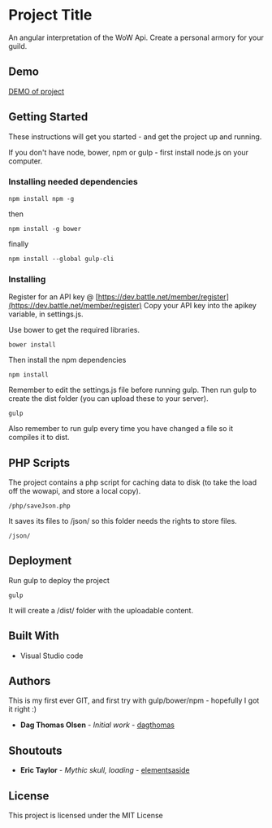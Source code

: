 # Project Title

An angular interpretation of the WoW Api. 
Create a personal armory for your guild.

## Demo

[DEMO of project](http://wow.theaxe.men)

## Getting Started

These instructions will get you started - and get the project up and running.

If you don't have node, bower, npm or gulp - first install node.js on your computer.

### Installing needed dependencies

```
npm install npm -g
```

then 

```
npm install -g bower
```
finally

```
npm install --global gulp-cli
```
### Installing

Register for an API key @ [https://dev.battle.net/member/register](https://dev.battle.net/member/register)
Copy your API key into the apikey variable, in settings.js.

Use bower to get the required libraries.

```
bower install
```

Then install the npm dependencies

```
npm install
```

Remember to edit the settings.js file before running gulp.
Then run gulp to create the dist folder (you can upload these to your server).

```
gulp
```

Also remember to run gulp every time you have changed a file so it compiles it to dist.

## PHP Scripts

The project contains a php script for caching data to disk (to take the load off the wowapi, and store a local copy).

```
/php/saveJson.php
```

It saves its files to /json/ so this folder needs the rights to store files.

```
/json/
```

## Deployment

Run gulp to deploy the project

```
gulp
```

It will create a /dist/ folder with the uploadable content.

## Built With

* Visual Studio code

## Authors

This is my first ever GIT, and first try with gulp/bower/npm - hopefully I got it right :)

* **Dag Thomas Olsen** - *Initial work* - [dagthomas](https://github.com/dagthomas)

## Shoutouts

* **Eric Taylor** - *Mythic skull, loading* - [elementsaside](www.elementsaside.com)

## License

This project is licensed under the MIT License
